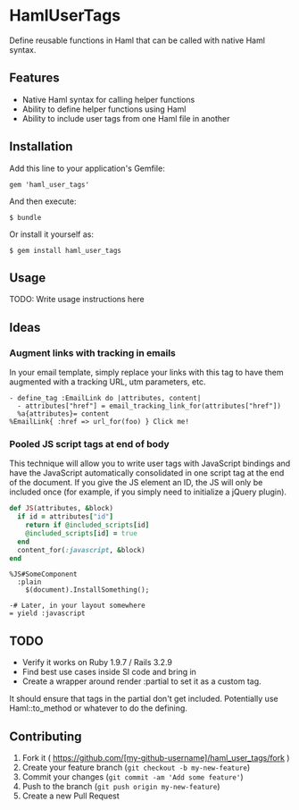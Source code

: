 # HamlUserTags

Define reusable functions in Haml that can be called with native Haml syntax.

## Features

- Native Haml syntax for calling helper functions
- Ability to define helper functions using Haml
- Ability to include user tags from one Haml file in another

## Installation

Add this line to your application's Gemfile:

    gem 'haml_user_tags'

And then execute:

    $ bundle

Or install it yourself as:

    $ gem install haml_user_tags

## Usage

TODO: Write usage instructions here

## Ideas

### Augment links with tracking in emails

In your email template, simply replace your links with this tag to have them
augmented with a tracking URL, utm parameters, etc.

```haml
- define_tag :EmailLink do |attributes, content|
  - attributes["href"] = email_tracking_link_for(attributes["href"])
  %a{attributes}= content
%EmailLink{ :href => url_for(foo) } Click me!
```

### Pooled JS script tags at end of body

This technique will allow you to write user tags with JavaScript bindings and
have the JavaScript automatically consolidated in one script tag at the end of
the document. If you give the JS element an ID, the JS will only be included
once (for example, if you simply need to initialize a jQuery plugin).

```ruby
def JS(attributes, &block)
  if id = attributes["id"]
    return if @included_scripts[id]
    @included_scripts[id] = true
  end
  content_for(:javascript, &block)
end
```
```haml
%JS#SomeComponent
  :plain
    $(document).InstallSomething();

-# Later, in your layout somewhere
= yield :javascript
```

## TODO

- Verify it works on Ruby 1.9.7 / Rails 3.2.9
- Find best use cases inside SI code and bring in
- Create a wrapper around render :partial to set it as a custom tag.

It should ensure that tags in the partial don't get included. Potentially use
Haml::to_method or whatever to do the defining.

## Contributing

1. Fork it ( https://github.com/[my-github-username]/haml_user_tags/fork )
2. Create your feature branch (`git checkout -b my-new-feature`)
3. Commit your changes (`git commit -am 'Add some feature'`)
4. Push to the branch (`git push origin my-new-feature`)
5. Create a new Pull Request
